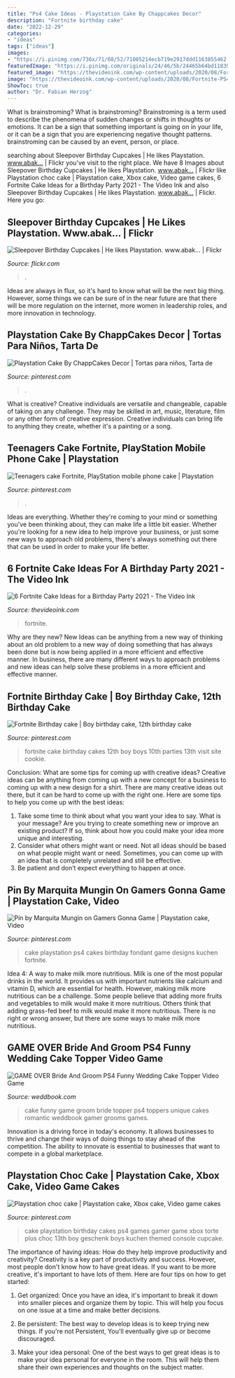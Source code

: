 ```yaml
---
title: "Ps4 Cake Ideas - Playstation Cake By Chappcakes Decor"
description: "Fortnite birthday cake"
date: "2022-12-29"
categories:
- "ideas"
tags: ["ideas"]
images:
- "https://i.pinimg.com/736x/71/08/52/71085214ecb719e2917ddd1163855462.jpg"
featuredImage: "https://i.pinimg.com/originals/24/46/5b/24465b64bd11839b2f4dfe21e5177a81.jpg"
featured_image: "https://thevideoink.com/wp-content/uploads/2020/08/Fortnite-PS4-cake.jpg"
image: "https://thevideoink.com/wp-content/uploads/2020/08/Fortnite-PS4-cake.jpg"
ShowToc: true
author: "Dr. Fabian Herzog"
---
```



What is brainstroming?
What is brainstroming? Brainstroming is a term used to describe the phenomena of sudden changes or shifts in thoughts or emotions. It can be a sign that something important is going on in your life, or it can be a sign that you are experiencing negative thought patterns. brainstroming can be caused by an event, person, or place.

	

		
searching about Sleepover Birthday Cupcakes | He likes Playstation. www.abak… | Flickr you've visit to the right place. We have 8 Images about Sleepover Birthday Cupcakes | He likes Playstation. www.abak… | Flickr like Playstation choc cake | Playstation cake, Xbox cake, Video game cakes, 6 Fortnite Cake Ideas for a Birthday Party 2021 - The Video Ink and also Sleepover Birthday Cupcakes | He likes Playstation. www.abak… | Flickr. Here you go:
		
    
## Sleepover Birthday Cupcakes | He Likes Playstation. Www.abak… | Flickr

<img loading=lazy src="https://c2.staticflickr.com/4/3231/3067595618_fd8d9f248d.jpg" onerror="this.onerror=null;this.src='https://tse3.mm.bing.net/th?id=OIP.gVPly0LXn0nujGryZB9UxgAAAA&amp;pid=15.1';" alt="Sleepover Birthday Cupcakes | He likes Playstation. www.abak… | Flickr">

_Source: flickr.com_

>. 

	

Ideas are always in flux, so it's hard to know what will be the next big thing. However, some things we can be sure of in the near future are that there will be more regulation on the internet, more women in leadership roles, and more innovation in technology.

    
## Playstation Cake By ChappCakes Decor | Tortas Para Niños, Tarta De

<img loading=lazy src="https://i.pinimg.com/736x/71/08/52/71085214ecb719e2917ddd1163855462.jpg" onerror="this.onerror=null;this.src='https://tse1.mm.bing.net/th?id=OIP.kpSbVrObI6-uaMVwMccY9QHaIO&amp;pid=15.1';" alt="Playstation Cake By ChappCakes Decor | Tortas para niños, Tarta de">

_Source: pinterest.com_

>. 

	

What is creative?
Creative individuals are versatile and changeable, capable of taking on any challenge. They may be skilled in art, music, literature, film or any other form of creative expression. Creative individuals can bring life to anything they create, whether it's a painting or a song.

    
## Teenagers Cake Fortnite, PlayStation Mobile Phone Cake | Playstation

<img loading=lazy src="https://i.pinimg.com/originals/24/46/5b/24465b64bd11839b2f4dfe21e5177a81.jpg" onerror="this.onerror=null;this.src='https://tse1.mm.bing.net/th?id=OIP.aATL1inDSTSgZWLeZIWGgAHaJ4&amp;pid=15.1';" alt="Teenagers cake Fortnite, PlayStation mobile phone cake | Playstation">

_Source: pinterest.com_

>. 

	

Ideas are everything. Whether they're coming to your mind or something you've been thinking about, they can make life a little bit easier. Whether you're looking for a new idea to help improve your business, or just some new ways to approach old problems, there's always something out there that can be used in order to make your life better.

    
## 6 Fortnite Cake Ideas For A Birthday Party 2021 - The Video Ink

<img loading=lazy src="https://thevideoink.com/wp-content/uploads/2020/08/Fortnite-PS4-cake.jpg" onerror="this.onerror=null;this.src='https://tse4.mm.bing.net/th?id=OIP.VKKG1PXrkes0IxNf-nsNkgHaFj&amp;pid=15.1';" alt="6 Fortnite Cake Ideas for a Birthday Party 2021 - The Video Ink">

_Source: thevideoink.com_

>fortnite. 

	

Why are they new?
New Ideas can be anything from a new way of thinking about an old problem to a new way of doing something that has always been done but is now being applied in a more efficient and effective manner. In business, there are many different ways to approach problems and new ideas can help solve these problems in a more efficient and effective manner.

    
## Fortnite Birthday Cake | Boy Birthday Cake, 12th Birthday Cake

<img loading=lazy src="https://i.pinimg.com/originals/e5/bd/e4/e5bde4c3fcccee53a7899dcda2e0d3fa.jpg" onerror="this.onerror=null;this.src='https://tse2.mm.bing.net/th?id=OIP.4qy_4HGL3Ivu91Zwx6FMzwHaGm&amp;pid=15.1';" alt="Fortnite Birthday cake | Boy birthday cake, 12th birthday cake">

_Source: pinterest.com_

>fortnite cake birthday cakes 12th boy boys 10th parties 13th visit site cookie. 

	

Conclusion: What are some tips for coming up with creative ideas?
Creative ideas can be anything from coming up with a new concept for a business to coming up with a new design for a shirt. There are many creative ideas out there, but it can be hard to come up with the right one. Here are some tips to help you come up with the best ideas: 
1) Take some time to think about what you want your idea to say. What is your message? Are you trying to create something new or improve an existing product? If so, think about how you could make your idea more unique and interesting. 
2) Consider what others might want or need. Not all ideas should be based on what people might want or need. Sometimes, you can come up with an idea that is completely unrelated and still be effective. 
3) Be patient and don’t expect everything to happen at once.

    
## Pin By Marquita Mungin On Gamers Gonna Game | Playstation Cake, Video

<img loading=lazy src="https://i.pinimg.com/originals/23/fe/f8/23fef85d35233bbd84112565b3b8247e.png" onerror="this.onerror=null;this.src='https://tse4.mm.bing.net/th?id=OIP.I_74XTUjO72EESVls7gkfgHaJh&amp;pid=15.1';" alt="Pin by Marquita Mungin on Gamers Gonna Game | Playstation cake, Video">

_Source: pinterest.com_

>cake playstation ps4 cakes birthday fondant game designs kuchen fortnite. 

	

Idea 4: A way to make milk more nutritious.
Milk is one of the most popular drinks in the world. It provides us with important nutrients like calcium and vitamin D, which are essential for health. However, making milk more nutritious can be a challenge. Some people believe that adding more fruits and vegetables to milk would make it more nutritious. Others think that adding grass-fed beef to milk would make it more nutritious. There is no right or wrong answer, but there are some ways to make milk more nutritious.

    
## GAME OVER Bride And Groom PS4 Funny Wedding Cake Topper Video Game

<img loading=lazy src="http://s3.weddbook.me/t1/2/5/4/2542078/game-over-bride-and-groom-ps4-funny-wedding-cake-topper-video-game-groom39s-cake.jpg" onerror="this.onerror=null;this.src='https://tse4.mm.bing.net/th?id=OIP.LQK9HOi40Pu6ZUZSdBHnEAHaJ3&amp;pid=15.1';" alt="GAME OVER Bride And Groom PS4 Funny Wedding Cake Topper Video Game">

_Source: weddbook.com_

>cake funny game groom bride topper ps4 toppers unique cakes romantic weddbook gamer grooms games. 

	

Innovation is a driving force in today's economy. It allows businesses to thrive and change their ways of doing things to stay ahead of the competition. The ability to innovate is essential to businesses that want to compete in a global marketplace.

    
## Playstation Choc Cake | Playstation Cake, Xbox Cake, Video Game Cakes

<img loading=lazy src="https://i.pinimg.com/originals/55/41/c2/5541c2fae8926e5ee1939030a9cec644.jpg" onerror="this.onerror=null;this.src='https://tse3.mm.bing.net/th?id=OIP.REGp34miesMlltq-Lvp0JAHaJ4&amp;pid=15.1';" alt="Playstation choc cake | Playstation cake, Xbox cake, Video game cakes">

_Source: pinterest.com_

>cake playstation birthday cakes ps4 games gamer game xbox torte plus choc 13th boy geschenk boys kuchen themed console cupcake. 

	

The importance of having ideas: How do they help improve productivity and creativity?
Creativity is a key part of productivity and success. However, most people don't know how to have great ideas. If you want to be more creative, it's important to have lots of them. Here are four tips on how to get started:
1. Get organized: Once you have an idea, it's important to break it down into smaller pieces and organize them by topic. This will help you focus on one issue at a time and make better decisions.

2. Be persistent: The best way to develop ideas is to keep trying new things. If you're not Persistent, You'll eventually give up or become discouraged.

3. Make your idea personal: One of the best ways to get great ideas is to make your idea personal for everyone in the room. This will help them share their own experiences and thoughts on the subject matter.

